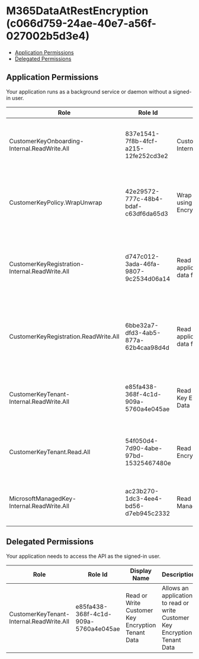 # M365DataAtRestEncryption (c066d759-24ae-40e7-a56f-027002b5d3e4)
- [Application Permissions](#application-permissions)
- [Delegated Permissions](#delegated-permissions)

## Application Permissions
Your application runs as a background service or daemon without a signed-in user.

| Role | Role Id | Display Name | Description |
|---|---|---|---|
| CustomerKeyOnboarding-Internal.ReadWrite.All | 837e1541-7f8b-4fcf-a215-12fe252cd3e2 | CustomerKeyOnboarding-Internal.ReadWrite.All | This scope allows the holder to invoke customer onboarding scenarios |
| CustomerKeyPolicy.WrapUnwrap | 42e29572-777c-48b4-bdaf-c63df6da65d3 | Wrap or Unwrap data using CustomerKey Encryption Policy | Allows application to Wrap or Unwrap data using CustomerKey Encryption Policy |
| CustomerKeyRegistration-Internal.ReadWrite.All | d747c012-3ada-46fa-9807-9c2534d06a14 | Read or Write resource application registration data for any application | Allows an application to Read or Write resource application registration data for any application |
| CustomerKeyRegistration.ReadWrite.All | 6bbe32a7-dfd3-4ab5-877a-62b4caa98d4d | Read or Write resource application registration data for their application | Allows an application to Read or Write resource application registration data for their application |
| CustomerKeyTenant-Internal.ReadWrite.All | e85fa438-368f-4c1d-909a-5760a4e045ae | Read or Write Customer Key Encryption Tenant Data | Allows an application to read or write Customer Key Encryption Tenant Data |
| CustomerKeyTenant.Read.All | 54f050d4-7d90-4abe-97bd-15325467480e | Read Customer Key Encryption Tenant Data | Allows an application to read Customer Key Encryption Tenant Data |
| MicrosoftManagedKey-Internal.ReadWrite.All | ac23b270-1dc3-4ee4-bd56-d7eb945c2332 | Read or Write Microsoft Managed Key Data | Allows an application to read or write Microsoft Managed Key Data |

## Delegated Permissions
Your application needs to access the API as the signed-in user. 

| Role | Role Id | Display Name | Description |
|---|---|---|---|
| CustomerKeyTenant-Internal.ReadWrite.All | e85fa438-368f-4c1d-909a-5760a4e045ae | Read or Write Customer Key Encryption Tenant Data | Allows an application to read or write Customer Key Encryption Tenant Data |

